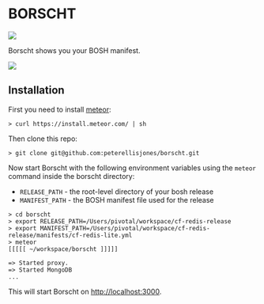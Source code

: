 # BORSCHT

![](http://i.imgur.com/oG1dzp5.jpg)

Borscht shows you your BOSH manifest. 

![](http://i.imgur.com/ciw9OUg.png)

## Installation

First you need to install [meteor](http://meteor.com):

```
> curl https://install.meteor.com/ | sh
```

Then clone this repo:

```
> git clone git@github.com:peterellisjones/borscht.git
```

Now start Borscht with the following environment variables using the `meteor` command inside the borscht directory:

* `RELEASE_PATH` - the root-level directory of your bosh release
* `MANIFEST_PATH` - the BOSH manifest file used for the release

```
> cd borscht
> export RELEASE_PATH=/Users/pivotal/workspace/cf-redis-release
> export MANIFEST_PATH=/Users/pivotal/workspace/cf-redis-release/manifests/cf-redis-lite.yml
> meteor
[[[[[ ~/workspace/borscht ]]]]]

=> Started proxy.
=> Started MongoDB
...
```

This will start Borscht on [http://localhost:3000](http://localhost:3000).
